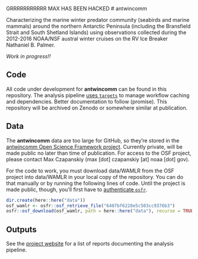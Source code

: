 
<!-- README.md is generated from README.Rmd. Please edit that file -->

GRRRRRRRRRRR MAX HAS BEEN HACKED \# antwincomm

<!-- badges: start -->
<!-- badges: end -->

Characterizing the marine winter predator community (seabirds and marine
mammals) around the northern Antarctic Peninsula (including the
Bransfield Strait and South Shetland Islands) using observations
collected during the 2012-2016 NOAA/NSF austral winter cruises on the RV
Ice Breaker Nathaniel B. Palmer.

*Work in progress!!*

## Code

All code under development for **antwincomm** can be found in this
repository. The analysis pipeline [uses
`targets`](https://books.ropensci.org/targets/) to manage workflow
caching and dependencies. Better documentation to follow (promise). This
repository will be archived on Zenodo or somewhere similar at
publication.

## Data

The **antwincomm** data are too large for GitHub, so they’re stored in
the [antwincomm Open Science Framework project](https://osf.io/hwnvy/).
Currently private, will be made public no later than time of
publication. For access to the OSF project, please contact Max
Czapanskiy (max \[dot\] czapanskiy \[at\] noaa \[dot\] gov).

For the code to work, you must download data/WAMLR from the OSF project
into data/WAMLR in your local copy of the repository. You can do that
manually or by running the following lines of code. Until the project is
made public, though, you’ll first have to [authenticate
`osfr`](https://docs.ropensci.org/osfr/articles/auth.html).

``` r
dir.create(here::here("data"))
osf_wamlr <- osfr::osf_retrieve_file("6407bf6228e5c503cc9376b3")
osfr::osf_download(osf_wamlr, path = here::here("data"), recurse = TRUE)
```

## Outputs

See the [project website](https://flukeandfeather.github/io/antwincomm)
for a list of reports documenting the analysis pipeline.
